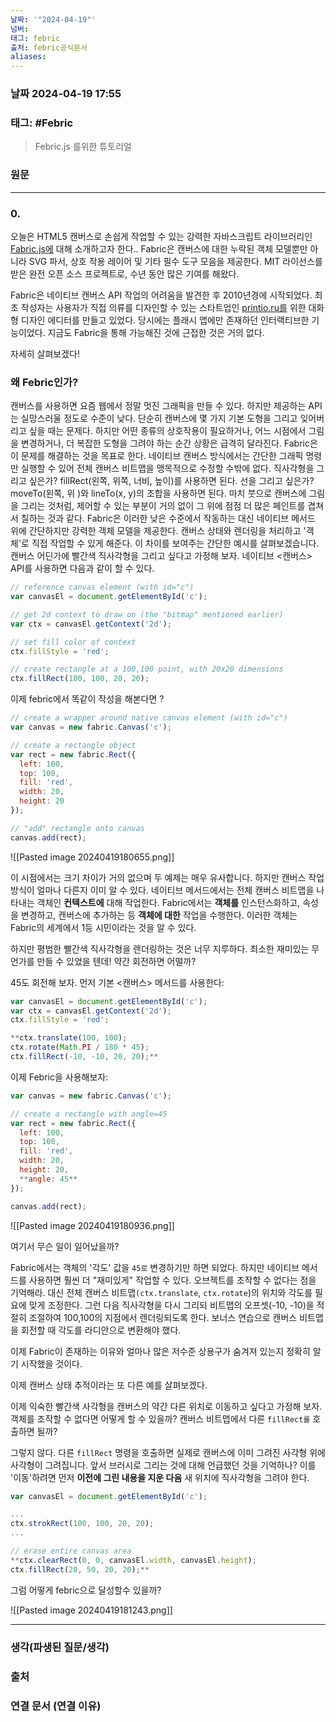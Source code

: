 ```yaml
---
날짜: '"2024-04-19"'
넘버: 
태그: febric
출처: febric공식문서
aliases:
---
```

### 날짜  2024-04-19 17:55

### 태그: #Febric 

> Febric.js 를위한 튜토리얼
>

### 원문
---

### 0.

오늘은 HTML5 캔버스로 손쉽게 작업할 수 있는 강력한 자바스크립트 라이브러리인 [Fabric.js에](http://fabricjs.com/) 대해 소개하고자 한다.. Fabric은 캔버스에 대한 누락된 객체 모델뿐만 아니라 SVG 파서, 상호 작용 레이어 및 기타 필수 도구 모음을 제공한다. MIT 라이선스를 받은 완전 오픈 소스 프로젝트로, 수년 동안 많은 기여를 해왔다.  

Fabric은 네이티브 캔버스 API 작업의 어려움을 발견한 후 2010년경에 시작되었다. 최초 작성자는 사용자가 직접 의류를 디자인할 수 있는 스타트업인 [printio.ru를](http://printio.ru/) 위한 대화형 디자인 에디터를 만들고 있었다. 당시에는 플래시 앱에만 존재하던 인터랙티브한 기능이었다. 지금도 Fabric을 통해 가능해진 것에 근접한 것은 거의 없다.  

자세히 살펴보겠다!

  
### 왜 Febric인가?

캔버스를 사용하면 요즘 웹에서 정말 멋진 그래픽을 만들 수 있다. 하지만 제공하는 API는 실망스러울 정도로 수준이 낮다. 단순히 캔버스에 몇 가지 기본 도형을 그리고 잊어버리고 싶을 때는 문제다. 하지만 어떤 종류의 상호작용이 필요하거나, 어느 시점에서 그림을 변경하거나, 더 복잡한 도형을 그려야 하는 순간 상황은 급격히 달라진다. Fabric은 이 문제를 해결하는 것을 목표로 한다. 
네이티브 캔버스 방식에서는 간단한 그래픽 명령만 실행할 수 있어 전체 캔버스 비트맵을 맹목적으로 수정할 수밖에 없다.
직사각형을 그리고 싶은가? 
fillRect(왼쪽, 위쪽, 너비, 높이)를 사용하면 된다. 
선을 그리고 싶은가? 
moveTo(왼쪽, 위 )와 lineTo(x, y)의 조합을 사용하면 된다. 마치 붓으로 캔버스에 그림을 그리는 것처럼, 제어할 수 있는 부분이 거의 없이 그 위에 점점 더 많은 페인트를 겹쳐서 칠하는 것과 같다. Fabric은 이러한 낮은 수준에서 작동하는 대신 네이티브 메서드 위에 간단하지만 강력한 객체 모델을 제공한다. 캔버스 상태와 렌더링을 처리하고 '객체'로 직접 작업할 수 있게 해준다. 
이 차이를 보여주는 간단한 예시를 살펴보겠습니다. 캔버스 어딘가에 빨간색 직사각형을 그리고 싶다고 가정해 보자. 네이티브 <캔버스> API를 사용하면 다음과 같이 할 수 있다.

``` js
// reference canvas element (with id="c")
var canvasEl = document.getElementById('c');

// get 2d context to draw on (the "bitmap" mentioned earlier)
var ctx = canvasEl.getContext('2d');

// set fill color of context
ctx.fillStyle = 'red';

// create rectangle at a 100,100 point, with 20x20 dimensions
ctx.fillRect(100, 100, 20, 20);
```

이제 febric에서 똑같이 작성을 해본다면 ? 

```js
// create a wrapper around native canvas element (with id="c")
var canvas = new fabric.Canvas('c');

// create a rectangle object
var rect = new fabric.Rect({
  left: 100,
  top: 100,
  fill: 'red',
  width: 20,
  height: 20
});

// "add" rectangle onto canvas
canvas.add(rect);
```

![[Pasted image 20240419180655.png]]

이 시점에서는 크기 차이가 거의 없으며 두 예제는 매우 유사합니다. 하지만 캔버스 작업 방식이 얼마나 다른지 이미 알 수 있다. 네이티브 메서드에서는 전체 캔버스 비트맵을 나타내는 객체인 **컨텍스트에** 대해 작업한다. 
Fabric에서는 **객체를** 인스턴스화하고, 속성을 변경하고, 캔버스에 추가하는 등 **객체에 대한** 작업을 수행한다. 
이러한 객체는 Fabric의 세계에서 1등 시민이라는 것을 알 수 있다.  

하지만 평범한 빨간색 직사각형을 렌더링하는 것은 너무 지루하다.
최소한 재미있는 무언가를 만들 수 있었을 텐데! 약간 회전하면 어떨까?  

45도 회전해 보자. 먼저 기본 <캔버스> 메서드를 사용한다:

```js
var canvasEl = document.getElementById('c');
var ctx = canvasEl.getContext('2d');
ctx.fillStyle = 'red';

**ctx.translate(100, 100);
ctx.rotate(Math.PI / 180 * 45);
ctx.fillRect(-10, -10, 20, 20);**
```

이제 Febric을 사용해보자:

```js
var canvas = new fabric.Canvas('c');

// create a rectangle with angle=45
var rect = new fabric.Rect({
  left: 100,
  top: 100,
  fill: 'red',
  width: 20,
  height: 20,
  **angle: 45**
});

canvas.add(rect);
```

![[Pasted image 20240419180936.png]]

여기서 무슨 일이 일어났을까?  

Fabric에서는 객체의 '각도' 값을 `45로` 변경하기만 하면 되었다. 하지만 네이티브 메서드를 사용하면 훨씬 더 "재미있게" 작업할 수 있다. 오브젝트를 조작할 수 없다는 점을 기억해라. 
대신 전체 캔버스 비트맵`(ctx.translate`, `ctx.rotate`)의 위치와 각도를 필요에 맞게 조정한다. 그런 다음 직사각형을 다시 그리되 비트맵의 오프셋(-10, -10)을 적절히 조절하여 100,100의 지점에서 렌더링되도록 한다. 보너스 연습으로 캔버스 비트맵을 회전할 때 각도를 라디안으로 변환해야 했다.  

이제 Fabric이 존재하는 이유와 얼마나 많은 저수준 상용구가 숨겨져 있는지 정확히 알기 시작했을 것이다.  

이제 캔버스 상태 추적이라는 또 다른 예를 살펴보겠다.  

이제 익숙한 빨간색 사각형을 캔버스의 약간 다른 위치로 이동하고 싶다고 가정해 보자. 객체를 조작할 수 없다면 어떻게 할 수 있을까? 캔버스 비트맵에서 다른 `fillRect를` 호출하면 될까?  

그렇지 않다. 다른 `fillRect` 명령을 호출하면 실제로 캔버스에 이미 그려진 사각형 위에 사각형이 그려집니다. 앞서 브러시로 그리는 것에 대해 언급했던 것을 기억하나? 이를 '이동'하려면 먼저 **이전에 그린 내용을 지운 다음** 새 위치에 직사각형을 그려야 한다.

```js
var canvasEl = document.getElementById('c');

...
ctx.strokRect(100, 100, 20, 20);
...

// erase entire canvas area
**ctx.clearRect(0, 0, canvasEl.width, canvasEl.height);
ctx.fillRect(20, 50, 20, 20);**
```

그럼 어떻게 febric으로 달성할수 있을까?

![[Pasted image 20240419181243.png]]



---
### 생각(파생된 질문/생각)

### 출처

### 연결 문서 (연결 이유)